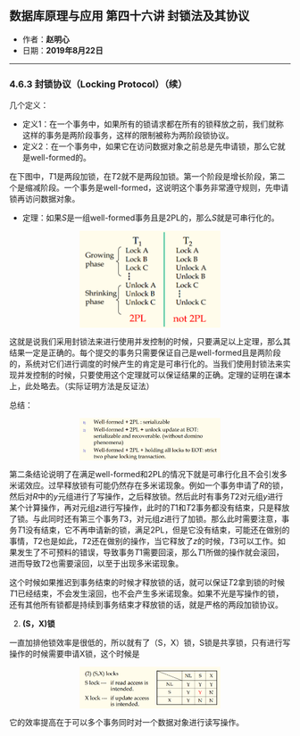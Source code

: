 ## 数据库原理与应用 第四十六讲 封锁法及其协议

- 作者：**赵明心**
- 日期：**2019年8月22日**

---

### **4.6.3 封锁协议（Locking Protocol）（续）**

几个定义：
- 定义1：在一个事务中，如果所有的锁请求都在所有的锁释放之前，我们就称这样的事务是两阶段事务，这样的限制被称为两阶段锁协议。
- 定义2：在一个事务中，如果它在访问数据对象之前总是先申请锁，那么它就是well-formed的。

在下图中，$T1$是两段加锁，在$T2$就不是两段加锁。第一个阶段是增长阶段，第二个是缩减阶段。一个事务是well-formed，这说明这个事务非常遵守规则，先申请锁再访问数据对象。

- 定理：如果$S$是一组well-formed事务且是2PL的，那么$S$就是可串行化的。

<img src="img/Note_46/2pl.png" width="50%" style="display:block;margin:auto;">

这就是说我们采用封锁法来进行使用并发控制的时候，只要满足以上定理，那么其结果一定是正确的。每个提交的事务只需要保证自己是well-formed且是两阶段的，系统对它们进行调度的时候产生的肯定是可串行化的。当我们使用封锁法来实现并发控制的时候，只要使用这个定理就可以保证结果的正确。定理的证明在课本上，此处略去。（实际证明方法是反证法）


总结：

<img src="img/Note_46/res.png" width="50%" style="display:block;margin:auto;">

第二条结论说明了在满足well-formed和2PL的情况下就是可串行化且不会引发多米诺效应。过早释放锁有可能仍然存在多米诺现象。例如一个事务申请了$R$的锁，然后对$R$中的$y$元组进行了写操作，之后释放锁。然后此时有事务$T2$对元组$y$进行某个计算操作，再对元组$z$进行写操作，此时的$T1$和$T2$事务都没有结束，只是释放了锁。与此同时还有第三个事务$T3$，对元组$z$进行了加锁。那么此时需要注意，事务$T1$没有结束，它不再申请新的锁，满足2PL，但是它没有结束，可能还在做别的事情，$T2$也是如此，$T2$还在做别的操作，当它释放了$z$的时候，$T3$可以工作。如果发生了不可预料的错误，导致事务$T1$需要回滚，那么$T1$所做的操作就会滚回，进而导致$T2$也需要滚回，以至于出现多米诺现象。

这个时候如果推迟到事务结束的时候才释放锁的话，就可以保证$T2$拿到锁的时候$T1$已经结束，不会发生滚回，也不会产生多米诺现象。如果不光是写操作的锁，还有其他所有锁都是持续到事务结束才释放锁的话，就是严格的两段加锁协议。

2. **(S，X)锁**

一直加排他锁效率是很低的，所以就有了（S，X）锁，S锁是共享锁，只有进行写操作的时候需要申请X锁，这个时候是

<img src="img/Note_46/sxlock.png" width="50%" style="display:block;margin:auto;">

它的效率提高在于可以多个事务同时对一个数据对象进行读写操作。


